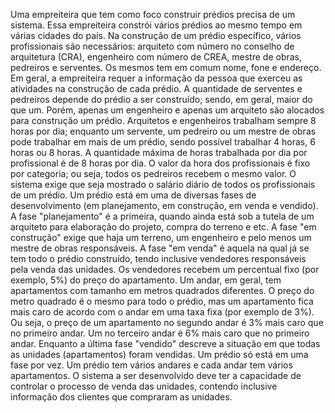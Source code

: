 Uma  empreiteira  que  tem  como  foco  construir  prédios  precisa  de  um  sistema.  Essa  empreiteira
constrói vários prédios ao mesmo tempo em várias cidades do país. Na construção de um prédio
específico,   vários   profissionais   são   necessários:   arquiteto   com   número   no   conselho   de
arquitetura (CRA), engenheiro com número de CREA, mestre de obras, pedreiros e serventes. Os
mesmos tem em comum nome, fone e endereço. Em geral, a empreiteira requer a informação da
pessoa  que  exerceu  as  atividades  na  construção  de  cada  prédio.  A  quantidade  de  serventes  e
pedreiros depende do prédio a ser construído; sendo, em geral, maior do que um. Porém, apenas
um  engenheiro  e  apenas  um  arquiteto  são  alocados  para  construção  um  prédio.  Arquitetos  e
engenheiros trabalham sempre 8 horas por dia; enquanto um servente, um pedreiro ou um mestre
de  obras  pode  trabalhar  em  mais  de  um  prédio,  sendo  possível  trabalhar  4  horas,  6  horas  ou  8
horas.  A quantidade máxima de horas trabalhada por dia por profissional é de 8 horas por dia. O
valor  da  hora  dos  profissionais  é  fixo  por  categoria;  ou  seja,  todos  os  pedreiros  recebem  o
mesmo valor. O sistema exige que seja mostrado o salário diário de todos os profissionais de um
prédio.  Um  prédio  está  em  uma  de  diversas  fases  de  desenvolvimento  (em  planejamento,  em
construção, em venda e vendido). A fase "planejamento" é a primeira, quando ainda está sob a
tutela  de  um  arquiteto  para  elaboração  do  projeto,  compra  do  terreno  e  etc.  A  fase  "em
construção"  exige  que  haja  um  terreno,  um  engenheiro  e  pelo  menos  um  mestre  de  obras
responsáveis.  A  fase  "em  venda"  é  aquela  na  qual  já  se  tem  todo  o  prédio  construído,  tendo
inclusive  vendedores  responsáveis  pela  venda  das  unidades.  Os  vendedores  recebem  um
percentual   fixo   (por   exemplo,   5%)   do   preço   do   apartamento.   Um   andar,   em   geral,   tem
apartamentos  com  tamanho  em  metros  quadrados  diferentes.  O  preço  do  metro  quadrado  é  o
mesmo para todo o prédio, mas um apartamento fica mais caro de acordo com o andar em uma
taxa  fixa  (por  exemplo  de  3%).  Ou  seja,  o  preço  de  um  apartamento  no  segundo  andar  é  3%
mais  caro  que  no  primeiro  andar.  Um  no  terceiro  andar  é  6%  mais  caro  que  no  primeiro  andar.
Enquanto a última fase "vendido" descreve a situação em que todas as unidades (apartamentos)
foram vendidas. Um prédio só está em uma fase por vez. Um prédio tem vários andares e cada
andar tem vários apartamentos. O sistema a ser desenvolvido deve ter a capacidade de controlar
o processo de venda das unidades, contendo inclusive informação dos clientes que compraram
as unidades.

